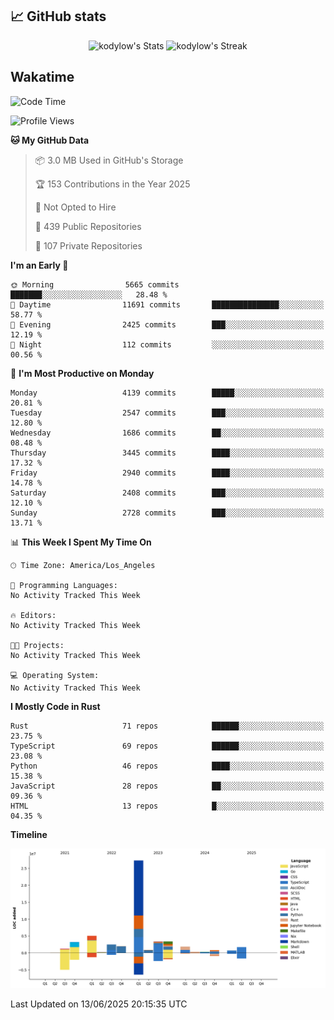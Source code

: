 ## 📈 GitHub stats
<!--START_SECTION:github-->
<div class="badges-githubstats">
  <p align="center">
    <img src="https://github-readme-stats.vercel.app/api?username=kodylow&theme=tokyonight&show_icons=true&hide_border=true&count_private=true" alt="kodylow's Stats" height="165">
    <img src="https://github-readme-streak-stats.herokuapp.com/?user=kodylow&theme=tokyonight&hide_border=true" alt="kodylow's Streak" height="165">
  </p>
</div>
<!--END_SECTION:github-->

## Wakatime 
<!--START_SECTION:waka-->
![Code Time](http://img.shields.io/badge/Code%20Time-1%2C294%20hrs%2031%20mins-blue)

![Profile Views](http://img.shields.io/badge/Profile%20Views-0-blue)

**🐱 My GitHub Data** 

> 📦 3.0 MB Used in GitHub's Storage 
 > 
> 🏆 153 Contributions in the Year 2025
 > 
> 🚫 Not Opted to Hire
 > 
> 📜 439 Public Repositories 
 > 
> 🔑 107 Private Repositories 
 > 
**I'm an Early 🐤** 

```text
🌞 Morning                5665 commits        ███████░░░░░░░░░░░░░░░░░░   28.48 % 
🌆 Daytime                11691 commits       ███████████████░░░░░░░░░░   58.77 % 
🌃 Evening                2425 commits        ███░░░░░░░░░░░░░░░░░░░░░░   12.19 % 
🌙 Night                  112 commits         ░░░░░░░░░░░░░░░░░░░░░░░░░   00.56 % 
```
📅 **I'm Most Productive on Monday** 

```text
Monday                   4139 commits        █████░░░░░░░░░░░░░░░░░░░░   20.81 % 
Tuesday                  2547 commits        ███░░░░░░░░░░░░░░░░░░░░░░   12.80 % 
Wednesday                1686 commits        ██░░░░░░░░░░░░░░░░░░░░░░░   08.48 % 
Thursday                 3445 commits        ████░░░░░░░░░░░░░░░░░░░░░   17.32 % 
Friday                   2940 commits        ████░░░░░░░░░░░░░░░░░░░░░   14.78 % 
Saturday                 2408 commits        ███░░░░░░░░░░░░░░░░░░░░░░   12.10 % 
Sunday                   2728 commits        ███░░░░░░░░░░░░░░░░░░░░░░   13.71 % 
```


📊 **This Week I Spent My Time On** 

```text
🕑︎ Time Zone: America/Los_Angeles

💬 Programming Languages: 
No Activity Tracked This Week

🔥 Editors: 
No Activity Tracked This Week

🐱‍💻 Projects: 
No Activity Tracked This Week

💻 Operating System: 
No Activity Tracked This Week
```

**I Mostly Code in Rust** 

```text
Rust                     71 repos            ██████░░░░░░░░░░░░░░░░░░░   23.75 % 
TypeScript               69 repos            ██████░░░░░░░░░░░░░░░░░░░   23.08 % 
Python                   46 repos            ████░░░░░░░░░░░░░░░░░░░░░   15.38 % 
JavaScript               28 repos            ██░░░░░░░░░░░░░░░░░░░░░░░   09.36 % 
HTML                     13 repos            █░░░░░░░░░░░░░░░░░░░░░░░░   04.35 % 
```



**Timeline**

![Lines of Code chart](https://raw.githubusercontent.com/Kodylow/Kodylow/master/assets/bar_graph.png)


 Last Updated on 13/06/2025 20:15:35 UTC
<!--END_SECTION:waka-->
